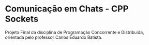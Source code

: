 # Comunicação em Chats - CPP Sockets
Projeto Final da disciplina de Programação Concorrente e Distribuída, orientada pelo professor Carlos Eduardo Batista.
